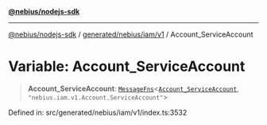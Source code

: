 [**@nebius/nodejs-sdk**](../../../../../README.md)

---

[@nebius/nodejs-sdk](../../../../../README.md) / [generated/nebius/iam/v1](../README.md) / Account_ServiceAccount

# Variable: Account_ServiceAccount

> **Account_ServiceAccount**: [`MessageFns`](../../../../../runtime/protos/core/interfaces/MessageFns.md)\<[`Account_ServiceAccount`](../interfaces/Account_ServiceAccount.md), `"nebius.iam.v1.Account.ServiceAccount"`\>

Defined in: src/generated/nebius/iam/v1/index.ts:3532
